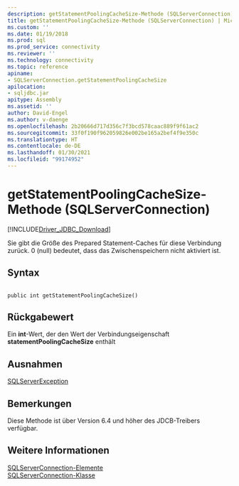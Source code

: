 ```yaml
---
description: getStatementPoolingCacheSize-Methode (SQLServerConnection)
title: getStatementPoolingCacheSize-Methode (SQLServerConnection) | Microsoft-Dokumentation
ms.custom: ''
ms.date: 01/19/2018
ms.prod: sql
ms.prod_service: connectivity
ms.reviewer: ''
ms.technology: connectivity
ms.topic: reference
apiname:
- SQLServerConnection.getStatementPoolingCacheSize
apilocation:
- sqljdbc.jar
apitype: Assembly
ms.assetid: ''
author: David-Engel
ms.author: v-daenge
ms.openlocfilehash: 2b20666d717d356c7f3bcd578caac889f9f61ac2
ms.sourcegitcommit: 33f0f190f962059826e002be165a2bef4f9e350c
ms.translationtype: HT
ms.contentlocale: de-DE
ms.lasthandoff: 01/30/2021
ms.locfileid: "99174952"
---
```

# <a name="getstatementpoolingcachesize-method-sqlserverconnection"></a>getStatementPoolingCacheSize-Methode (SQLServerConnection)
[!INCLUDE[Driver_JDBC_Download](../../../includes/driver_jdbc_download.md)]

 Sie gibt die Größe des Prepared Statement-Caches für diese Verbindung zurück. 0 (null) bedeutet, dass das Zwischenspeichern nicht aktiviert ist.

## <a name="syntax"></a>Syntax  
  
```  
  
public int getStatementPoolingCacheSize()  
```  

## <a name="return-value"></a>Rückgabewert
 Ein **int**-Wert, der den Wert der Verbindungseigenschaft **statementPoolingCacheSize** enthält

## <a name="exceptions"></a>Ausnahmen  
 [SQLServerException](../../../connect/jdbc/reference/sqlserverexception-class.md)  
 
## <a name="remarks"></a>Bemerkungen  
 Diese Methode ist über Version 6.4 und höher des JDCB-Treibers verfügbar.
 
## <a name="see-also"></a>Weitere Informationen  
 [SQLServerConnection-Elemente](../../../connect/jdbc/reference/sqlserverconnection-members.md)   
 [SQLServerConnection-Klasse](../../../connect/jdbc/reference/sqlserverconnection-class.md)  
  
  
